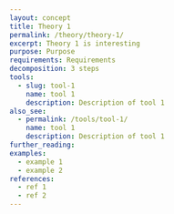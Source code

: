 ```yaml
---
layout: concept
title: Theory 1
permalink: /theory/theory-1/
excerpt: Theory 1 is interesting
purpose: Purpose
requirements: Requirements
decomposition: 3 steps
tools:
  - slug: tool-1
    name: tool 1
    description: Description of tool 1
also_see:
  - permalink: /tools/tool-1/
    name: tool 1
    description: Description of tool 1
further_reading:
examples:
  - example 1
  - example 2
references:
  - ref 1
  - ref 2
---
```

